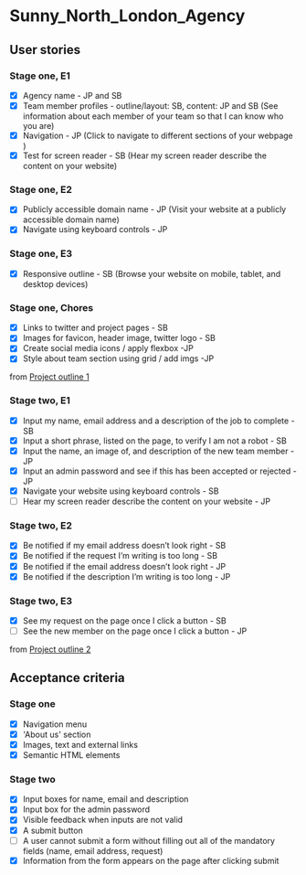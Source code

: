 # Sunny_North_London_Agency

## User stories

### Stage one, E1

- [x] Agency name - JP and SB
- [x] Team member profiles - outline/layout: SB, content: JP and SB (See information about each member of your team so that I can know who you are)
- [x] Navigation - JP (Click to navigate to different sections of your webpage )
- [x] Test for screen reader - SB (Hear my screen reader describe the content on your website)

### Stage one, E2

- [x] Publicly accessible domain name - JP (Visit your website at a publicly accessible domain name)
- [x] Navigate using keyboard controls - JP

### Stage one, E3

- [x] Responsive outline - SB (Browse your website on mobile, tablet, and desktop devices)

### Stage one, Chores

- [x] Links to twitter and project pages - SB
- [x] Images for favicon, header image, twitter logo - SB
- [x] Create social media icons / apply flexbox -JP
- [x] Style about team section using grid / add imgs -JP

from [Project outline 1](https://learn.foundersandcoders.com/course/syllabus/pre-app-5/project/#core-stories)

### Stage two, E1

- [x] Input my name, email address and a description of the job to complete - SB
- [x] Input a short phrase, listed on the page, to verify I am not a robot - SB
- [x] Input the name, an image of, and description of the new team member - JP
- [x] Input an admin password and see if this has been accepted or rejected - JP
- [x] Navigate your website using keyboard controls - SB
- [ ] Hear my screen reader describe the content on your website - JP

### Stage two, E2

- [x] Be notified if my email address doesn’t look right - SB
- [x] Be notified if the request I’m writing is too long - SB
- [x] Be notified if the email address doesn’t look right - JP
- [x] Be notified if the description I’m writing is too long - JP

### Stage two, E3

- [x] See my request on the page once I click a button - SB
- [ ] See the new member on the page once I click a button - JP

from [Project outline 2](https://learn.foundersandcoders.com/course/syllabus/pre-app-6/project/#core-stories)

## Acceptance criteria

### Stage one

- [x] Navigation menu
- [x] 'About us' section
- [x] Images, text and external links
- [x] Semantic HTML elements

### Stage two

- [x] Input boxes for name, email and description
- [x] Input box for the admin password
- [x] Visible feedback when inputs are not valid
- [x] A submit button
- [ ] A user cannot submit a form without filling out all of the mandatory fields (name, email address, request)
- [x] Information from the form appears on the page after clicking submit
